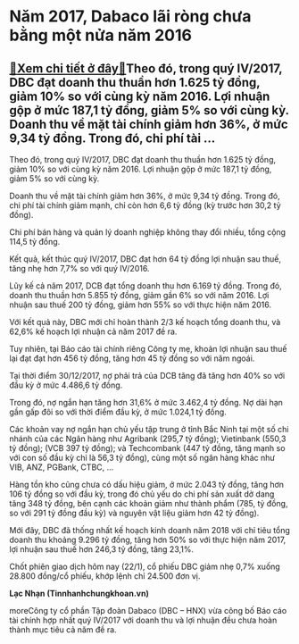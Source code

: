 Năm 2017, Dabaco lãi ròng chưa bằng một nửa năm 2016
====================================================

[:gift:Xem chi tiết ở đây:gift:](https://hddtvn.com/nam-2017-dabaco-lai-rong-chua-bang-mot-nua-nam-2016/)Theo đó, trong quý IV/2017, DBC đạt doanh thu thuần hơn 1.625 tỷ đồng, giảm 10% so với cùng kỳ năm 2016. Lợi nhuận gộp ở mức 187,1 tỷ đồng, giảm 5% so với cùng kỳ. Doanh thu về mặt tài chính giảm hơn 36%, ở mức 9,34 tỷ đồng. Trong đó, chi phí tài …
--------------------------------------------------------------------------------------------------------------------------------------------------------------------------------------------------------------------------------------------------------







 






Theo đó, trong quý IV/2017, DBC đạt doanh thu thuần hơn 1.625 tỷ đồng, giảm 10% so với cùng kỳ năm 2016. Lợi nhuận gộp ở mức 187,1 tỷ đồng, giảm 5% so với cùng kỳ.


Doanh thu về mặt tài chính giảm hơn 36%, ở mức 9,34 tỷ đồng. Trong đó, chi phí tài chính giảm mạnh, chỉ còn hơn 6,6 tỷ đồng (kỳ trước hơn 30,2 tỷ đồng).


Chi phí bán hàng và quản lý doanh nghiệp không thay đổi nhiều, tổng cộng 114,5 tỷ đồng.


Kết quả, kết thúc quý IV/2017, DBC đạt hơn 64 tỷ đồng lợi nhuận sau thuế, tăng nhẹ hơn 7,7% so với quý IV/2016.


Lũy kế cả năm 2017, DCB đạt tổng doanh thu hơn 6.169 tỷ đồng. Trong đó, doanh thu thuần hơn 5.855 tỷ đồng, giảm gần 6% so với năm 2016. Lợi nhuận sau thuế 200 tỷ đồng, giảm hơn 55% so với thực hiện năm 2016.


Với kết quả này, DBC mới chỉ hoàn thành 2/3 kế hoạch tổng doanh thu, và 62,6% kế hoạch lợi nhuận cả năm 2017 đề ra.


Tuy nhiên, tại Báo cáo tài chính riêng Công ty mẹ, khoản lợi nhuận sau thuế lại đạt đạt hơn 456 tỷ đồng, tăng hơn 45 tỷ đồng so với năm ngoái.


Tại thời điểm 30/12/2017, nợ phải trả của DCB tăng đã tăng hơn 40% so với đầu kỳ ở mức 4.486,6 tỷ đồng.


Trong đó, nợ ngắn hạn tăng hơn 31,6% ở mức 3.462,4 tỷ đồng. Nợ dài hạn gần gấp đôi so với thời điểm đầu kỳ, ở mức 1.024,1 tỷ đồng.


Các khoản vay nợ ngắn hạn chủ yếu tập trung ở tỉnh Bắc Ninh tại một số chi nhánh của các Ngân hàng như Agribank (295,7 tỷ đồng); Vietinbank (550,3 tỷ đồng); (VCB 397 tỷ đồng); và Techcombank (447 tỷ đồng, tăng mạnh so với con số đầu kỳ chỉ là 56,3 tỷ đồng), cùng một số ngân hàng khác như VIB, ANZ, PGBank, CTBC, …


Hàng tồn kho cũng chưa có dấu hiệu giảm, ở mức 2.043 tỷ đồng, tăng hơn 106 tỷ đồng so với đầu kỳ, trong đó chủ yếu do chi phí sản xuất dở dang tăng 348 tỷ đồng, bên cạnh các khoản giảm như thành phẩm (785, tỷ đồng, so với 291 tỷ đồng đầu kỳ) và nguyên vật liệu giảm hơn 42 tỷ đồng).


Mới đây, DBC đã thống nhất kế hoạch kinh doanh năm 2018 với chỉ tiêu tổng doanh thu khoảng 9.296 tỷ đồng, tăng hơn 50% so với thực hiện năm 2017, lợi nhuận sau thuế hơn 246,3 tỷ đồng, tăng 23,1%.


Chốt phiên giao dịch hôm nay (22/1), cổ phiếu DBC giảm nhẹ 0,7% xuống 28.800 đồng/cổ phiếu, khớp lệnh chỉ 24.500 đơn vị.






**Lạc Nhạn (Tinnhanhchungkhoan.vn)**



moreCông ty cổ phần Tập đoàn Dabaco (DBC – HNX) vừa công bố Báo cáo tài chính hợp nhất quý IV/2017 với doanh thu và lợi nhuận đều chưa hoàn thành mục tiêu cả năm đề ra.

